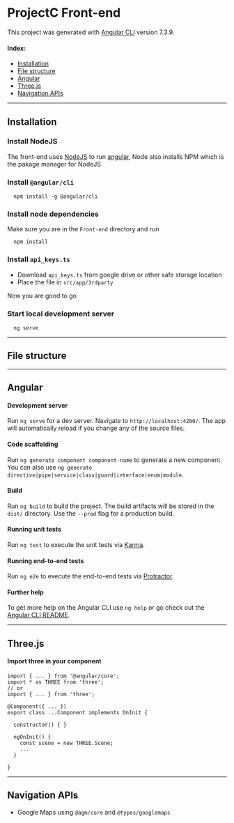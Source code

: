 # ProjectC Front-end

This project was generated with [Angular CLI](https://github.com/angular/angular-cli) version 7.3.9.

#### Index:
- [Installation](#installation)
- [File structure](#file-structure)
- [Angular](#angular)
- [Three.js](#threejs)
- [Navigation APIs](#navigation-apis)

---

## Installation

### Install NodeJS
The front-end uses [NodeJS](https://nodejs.org/) to run [angular](https://angular.io/), Node also installs NPM which is the pakage manager for NodeJS


### Install `@angular/cli`
```
  npm install -g @angular/cli
```

### Install node dependencies
Make sure you are in the `Front-end` directory and run
```
  npm install
```

### Install `api_keys.ts`
* Download `api_keys.ts` from google drive or other safe storage location
* Place the file in `src/app/3rdparty`

Now you are good to go

### Start local development server
```
  ng serve
```

---

## File structure



---

## Angular

#### Development server

Run `ng serve` for a dev server. Navigate to `http://localhost:4200/`. The app will automatically reload if you change any of the source files.

#### Code scaffolding

Run `ng generate component component-name` to generate a new component. You can also use `ng generate directive|pipe|service|class|guard|interface|enum|module`.

#### Build

Run `ng build` to build the project. The build artifacts will be stored in the `dist/` directory. Use the `--prod` flag for a production build.

#### Running unit tests

Run `ng test` to execute the unit tests via [Karma](https://karma-runner.github.io).

#### Running end-to-end tests

Run `ng e2e` to execute the end-to-end tests via [Protractor](http://www.protractortest.org/).

#### Further help

To get more help on the Angular CLI use `ng help` or go check out the [Angular CLI README](https://github.com/angular/angular-cli/blob/master/README.md).

---

## Three.js

#### Import three in your component
```
import { ... } from '@angular/core';
import * as THREE from 'three';
// or
import { ... } from 'three';

@Component({ ... })
export class ...Component implements OnInit {

  constructor() { }

  ngOnInit() {
    const scene = new THREE.Scene;
    ...
  }
  
}
```

---

## Navigation APIs

* Google Maps using `@agm/core` and `@types/googlemaps`
